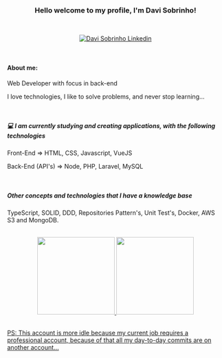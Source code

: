<h3 align="center">Hello welcome to my profile, I'm Davi Sobrinho!</h3>

<br>

<p align="center">
  <a href="https://www.linkedin.com/in/davisobrinho/">
    <img src="https://img.shields.io/badge/linkedin-%230077B5.svg?&style=for-the-badge&logo=linkedin&logoColor=white" alt="Davi Sobrinho Linkedin" />
  </a>
<p/>

<br>

<h4> About me: </h4> 
<p> Web Developer with focus in back-end</p> 
<p>I love technologies, I like to solve problems, and never stop learning... <p/>

</br>

<h5> 💻 I am currently studying and creating applications, with the following technologies</h5>

<p>Front-End => HTML, CSS, Javascript, VueJS</p>
<p>Back-End (API's) => Node, PHP, Laravel, MySQL</p>

</br>

<h5>Other concepts and technologies that I have a knowledge base</h5>
<p>TypeScript, SOLID, DDD, Repositories Pattern's, Unit Test's, Docker, AWS S3 and MongoDB.</p>

</br>
<div align="center">
  <a href="https://github.com/rafaballerini">
  <img height="180em" src="https://github-readme-stats.vercel.app/api?username=davisls&show_icons=true&theme=dark&include_all_commits=true&count_private=true"/>
  <img height="180em" src="https://github-readme-stats.vercel.app/api/top-langs/?username=davisls&layout=compact&langs_count=7&theme=dark"/>
</div>
  
  </br>
  
  <p>PS: This account is more idle because my current job requires a professional account, because of that all my day-to-day commits are on another account... </p>
 
